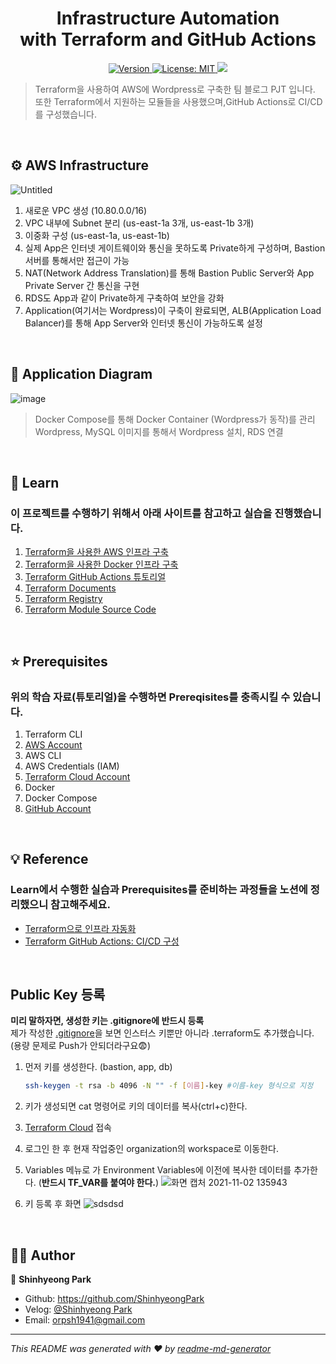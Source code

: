 <h1 align="center">Infrastructure Automation <br/>with Terraform and GitHub Actions</h1>
<p align="center">
  <a href="https://github.com/ShinhyeongPark/Terraform-GitHubAction">
    <img alt="Version" src="https://img.shields.io/badge/version-1.0.0-blue.svg?cacheSeconds=2592000" />
  </a> 
  <a href="https://github.com/ShinhyeongPark/Terraform-GitHubAction/blob/main/LICENSE" target="_blank">
    <img alt="License: MIT" src="https://img.shields.io/badge/license-MIT-yellow.svg" />
  </a>
  <a href="https://github.com/ShinhyeongPark/Terraform-GitHubAction/actions/workflows/terraform.yml" target="_blank"><img src="https://github.com/ShinhyeongPark/Terraform-GitHubAction/actions/workflows/terraform.yml/badge.svg?branch=main">
  </a>
</p>

> Terraform을 사용하여 AWS에 Wordpress로 구축한 팀 블로그 PJT 입니다. <br/>또한 Terraform에서 지원하는 모듈들을 사용했으며,GitHub Actions로 CI/CD를 구성했습니다.

<br/>

## ⚙ AWS Infrastructure
![Untitled](https://user-images.githubusercontent.com/57867611/139794226-6c5399ec-570f-47cb-928c-1987240ed6b3.png)
1. 새로운 VPC 생성 (10.80.0.0/16)
2. VPC 내부에 Subnet 분리 (us-east-1a 3개, us-east-1b 3개)
3. 이중화 구성 (us-east-1a, us-east-1b)
4. 실제 App은 인터넷 게이트웨이와 통신을 못하도록 Private하게 구성하며, Bastion 서버를 통해서만 접근이 가능
5. NAT(Network Address Translation)를 통해 Bastion Public Server와 App Private Server 간 통신을 구현
6. RDS도 App과 같이 Private하게 구축하여 보안을 강화
7. Application(여기서는 Wordpress)이 구축이 완료되면, ALB(Application Load Balancer)를 통해 App Server와 인터넷 통신이 가능하도록 설정

<br/>

## 📌 Application Diagram
![image](https://user-images.githubusercontent.com/57867611/139794466-5802fd65-5201-4a04-992b-99e179729cf3.png)

> Docker Compose를 통해 Docker Container (Wordpress가 동작)를 관리 <br/>
> Wordpress, MySQL 이미지를 통해서 Wordpress 설치, RDS 연결

<br/>

## 📖 Learn
###  이 프로젝트를 수행하기 위해서 아래 사이트를 참고하고 실습을 진행했습니다.
1. [Terraform을 사용한 AWS 인프라 구축](https://learn.hashicorp.com/collections/terraform/aws-get-started)
2. [Terraform을 사용한 Docker 인프라 구축](https://learn.hashicorp.com/collections/terraform/docker-get-started)
3. [Terraform GitHub Actions 튜토리얼](https://learn.hashicorp.com/tutorials/terraform/github-actions)
4. [Terraform Documents](https://www.terraform.io/docs/index.html)
5. [Terraform Registry](https://registry.terraform.io/)
6. [Terraform Module Source Code](https://github.com/terraform-aws-modules)

<br/>

## ⭐️ Prerequisites
### 위의 학습 자료(튜토리얼)을 수행하면 Prereqisites를 충족시킬 수 있습니다.
1. Terraform CLI
2. [AWS Account](https://aws.amazon.com/ko/console/)
3. AWS CLI
4. AWS Credentials (IAM)
5. [Terraform Cloud Account](https://www.terraform.io/cloud)
6. Docker
7. Docker Compose
8. [GitHub Account](https://github.com/)

<br/>

## 💡 Reference
### Learn에서 수행한 실습과 Prerequisites를 준비하는 과정들을 노션에 정리했으니 참고해주세요.

- [Terraform으로 인프라 자동화](https://peppermint-waxflower-244.notion.site/Terraform-69f91597baa042f1a90a45e0b8dcf899)
- [Terraform GitHub Actions: CI/CD 구성](https://peppermint-waxflower-244.notion.site/Github-Actions-with-Terraform-730b8c97f9724fe498664070a7e675de)

<br/>

## Public Key 등록
**미리 말하자면, 생성한 키는 .gitignore에 반드시 등록**
<br/>
제가 작성한 [.gitignore](https://github.com/ShinhyeongPark/Terraform-GitHubAction/blob/main/.gitignore)을 보면 인스터스 키뿐만 아니라 .terraform도 추가했습니다. (용량 문제로 Push가 안되더라구요😨)
1. 먼저 키를 생성한다. (bastion, app, db)

    ```bash
    ssh-keygen -t rsa -b 4096 -N "" -f [이름]-key #이름-key 형식으로 지정
    ```
2. 키가 생성되면 cat 명령어로 키의 데이터를 복사(ctrl+c)한다.
3. [Terraform Cloud](https://www.terraform.io/cloud) 접속
4. 로그인 한 후 현재 작업중인 organization의 workspace로 이동한다.
5. Variables 메뉴로 가 Environment Variables에 이전에 복사한 데이터를 추가한다.
(**반드시 TF_VAR를 붙여야 한다.**)
![화면 캡처 2021-11-02 135943](https://user-images.githubusercontent.com/57867611/139789229-72071ed1-f44f-49a4-88a5-9fffb591bc15.png)
6. 키 등록 후 화면
![sdsdsd](https://user-images.githubusercontent.com/57867611/139789401-3ac10487-c07b-44d2-a92e-54224d1d9bc7.png)

<br/>

## 🦸‍♂️ Author

👤 **Shinhyeong Park**

* Github: https://github.com/ShinhyeongPark
* Velog: [@Shinhyeong Park](https://velog.io/@orpsh1941)
* Email: orpsh1941@gmail.com


***
_This README was generated with ❤️ by [readme-md-generator](https://github.com/kefranabg/readme-md-generator)_
